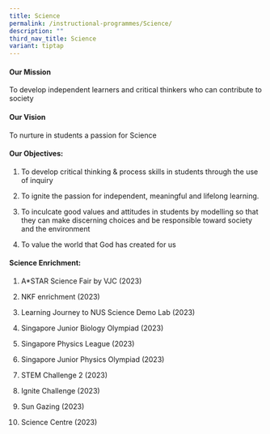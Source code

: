 ```yaml
---
title: Science
permalink: /instructional-programmes/Science/
description: ""
third_nav_title: Science
variant: tiptap
---
```

<h4>Our Mission&nbsp;</h4><p>To develop independent learners and critical thinkers who can contribute to society</p><h4>Our Vision</h4><p>To nurture in students a passion for Science</p><h4>Our Objectives:</h4><ol data-tight="true" class="tight"><li><p>To develop critical thinking &amp; process skills in students through the use of inquiry&nbsp;</p><p></p></li><li><p>To ignite the passion for independent, meaningful and lifelong learning.</p></li><li><p>To inculcate good values and attitudes in students by modelling so that they can make discerning choices and be responsible toward society and the environment</p></li><li><p>To value the world that God has created for us</p></li></ol><h4>Science Enrichment:</h4><ol data-tight="true" class="tight"><li><p>A*STAR Science Fair by VJC (2023)</p></li><li><p>NKF enrichment (2023)</p></li><li><p>Learning Journey to NUS Science Demo Lab (2023)</p></li><li><p>Singapore Junior Biology Olympiad (2023)</p></li><li><p>Singapore Physics League (2023)</p></li><li><p>Singapore Junior Physics Olympiad (2023)</p></li><li><p>STEM Challenge 2 (2023)</p></li><li><p>Ignite Challenge (2023)</p></li><li><p>Sun Gazing (2023)</p></li><li><p>Science Centre (2023)</p></li></ol><p>&nbsp;</p>